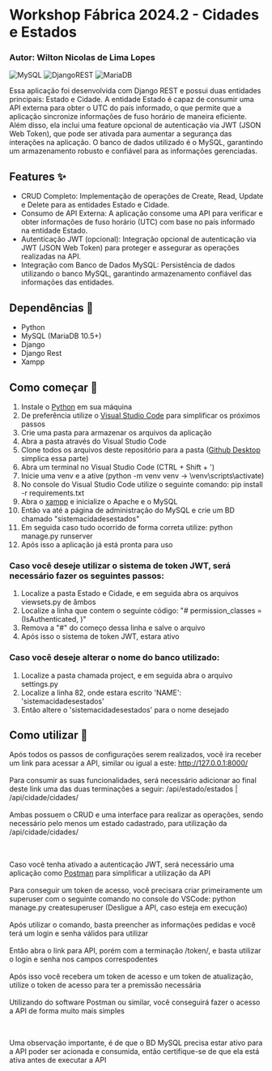 # Workshop Fábrica 2024.2 - Cidades e Estados
### Autor: Wilton Nicolas de Lima Lopes

![MySQL](https://img.shields.io/badge/mysql-4479A1.svg?style=for-the-badge&logo=mysql&logoColor=white)
![DjangoREST](https://img.shields.io/badge/DJANGO-REST-ff1709?style=for-the-badge&logo=django&logoColor=white&color=ff1709&labelColor=gray)
![MariaDB](https://img.shields.io/badge/MariaDB-003545?style=for-the-badge&logo=mariadb&logoColor=white)

Essa aplicação foi desenvolvida com Django REST e possui duas entidades principais: Estado e Cidade. A entidade Estado é capaz de consumir uma API externa para obter o UTC do país informado, o que permite que a aplicação sincronize informações de fuso horário de maneira eficiente. Além disso, ela inclui uma feature opcional de autenticação via JWT (JSON Web Token), que pode ser ativada para aumentar a segurança das interações na aplicação. O banco de dados utilizado é o MySQL, garantindo um armazenamento robusto e confiável para as informações gerenciadas.

## Features ✨

- CRUD Completo: Implementação de operações de Create, Read, Update e Delete para as entidades Estado e Cidade.
- Consumo de API Externa: A aplicação consome uma API para verificar e obter informações de fuso horário (UTC) com base no país informado na entidade Estado.
- Autenticação JWT (opcional): Integração opcional de autenticação via JWT (JSON Web Token) para proteger e assegurar as operações realizadas na API.
- Integração com Banco de Dados MySQL: Persistência de dados utilizando o banco MySQL, garantindo armazenamento confiável das informações das entidades.

## Dependências 🔧

- Python
- MySQL (MariaDB 10.5+)
- Django
- Django Rest
- Xampp

## Como começar 🚀

1. Instale o <a href="https://www.python.org/downloads/">Python</a> em sua máquina
2. De preferência utilize o <a href="https://code.visualstudio.com/">Visual Studio Code</a> para simplificar os próximos passos
3. Crie uma pasta para armazenar os arquivos da aplicação
4. Abra a pasta através do Visual Studio Code
5. Clone todos os arquivos deste repositório para a pasta (<a href="https://desktop.github.com/download/">Github Desktop</a> simplica essa parte)
6. Abra um terminal no Visual Studio Code (CTRL + Shift + ')
7. Inicie uma venv e a ative (python -m venv venv -> \venv\scripts\activate)
8. No console do Visual Studio Code utilize o seguinte comando: pip install -r requirements.txt
9. Abra o <a href="https://www.apachefriends.org/pt_br/index.html">xampp</a> e inicialize o Apache e o MySQL
10. Então va até a página de administração do MySQL e crie um BD chamado "sistemacidadesestados"
11. Em seguida caso tudo ocorrido de forma correta utilize: python manage.py runserver
12. Após isso a aplicação já está pronta para uso

### Caso você deseje utilizar o sistema de token JWT, será necessário fazer os seguintes passos:

1. Localize a pasta Estado e Cidade, e em seguida abra os arquivos viewsets.py de âmbos
2. Localize a linha que contem o seguinte código: "# permission_classes = (IsAuthenticated, )"
3. Remova a "#" do começo dessa linha e salve o arquivo
4. Após isso o sistema de token JWT, estara ativo

### Caso você deseje alterar o nome do banco utilizado:

1. Localize a pasta chamada project, e em seguida abra o arquivo settings.py
2. Localize a linha 82, onde estara escrito 'NAME': 'sistemacidadesestados'
3. Então altere o 'sistemacidadesestados' para o nome desejado

## Como utilizar 📝

Após todos os passos de configurações serem realizados, você ira receber um link para acessar a API, similar ou igual a este: http://127.0.0.1:8000/<br><br>
Para consumir as suas funcionalidades, será necessário adicionar ao final deste link uma das duas terminações a seguir:  /api/estado/estados | /api/cidade/cidades/<br><br>
Ambas possuem o CRUD e uma interface para realizar as operações, sendo necessário pelo menos um estado cadastrado, para utilização da /api/cidade/cidades/<br><br>

##

Caso você tenha ativado a autenticação JWT, será necessário uma aplicação como <a href="https://www.postman.com/">Postman</a> para simplificar a utilização da API<br><br>
Para conseguir um token de acesso, você precisara criar primeiramente um superuser com o seguinte comando no console do VSCode: python manage.py createsuperuser (Desligue a API, caso esteja em execução)<br><br>
Após utilizar o comando, basta preencher as informações pedidas e você terá um login e senha válidos para utilizar<br><br>
Então abra o link para API, porém com a terminação /token/, e basta utilizar o login e senha nos campos correspodentes<br><br>
Após isso você recebera um token de acesso e um token de atualização, utilize o token de acesso para ter a premissão necessária<br><br>
Utilizando do software Postman ou similar, você conseguirá fazer o acesso a API de forma muito mais simples<br><br>

##

Uma observação importante, é de que o BD MySQL precisa estar ativo para a API poder ser acionada e consumida, então certifique-se de que ela está ativa antes de executar a API
